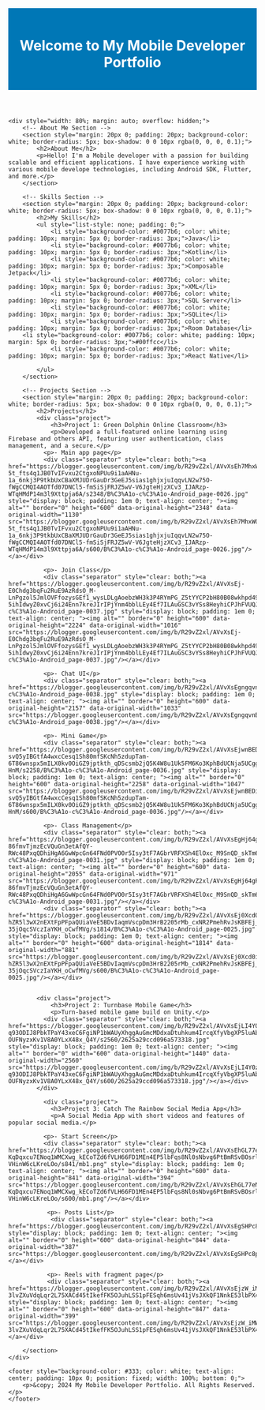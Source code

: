 <body>
    <header style="background-color: #0077b6; color: white; padding: 20px 0; text-align: center;">
        <h1>Welcome to My Mobile Developer Portfolio</h1>
    </header>

    <div style="width: 80%; margin: auto; overflow: hidden;">
        <!-- About Me Section -->
        <section style="margin: 20px 0; padding: 20px; background-color: white; border-radius: 5px; box-shadow: 0 0 10px rgba(0, 0, 0, 0.1);">
            <h2>About Me</h2>
            <p>Hello! I'm a Mobile developer with a passion for building scalable and efficient applications. I have experience working with various mobile develope technologies, including Android SDK, Flutter, and more.</p>
        </section>

        <!-- Skills Section -->
        <section style="margin: 20px 0; padding: 20px; background-color: white; border-radius: 5px; box-shadow: 0 0 10px rgba(0, 0, 0, 0.1);">
            <h2>My Skills</h2>
            <ul style="list-style: none; padding: 0;">
                <li style="background-color: #0077b6; color: white; padding: 10px; margin: 5px 0; border-radius: 3px;">Java</li>
                <li style="background-color: #0077b6; color: white; padding: 10px; margin: 5px 0; border-radius: 3px;">Kotlin</li>
                <li style="background-color: #0077b6; color: white; padding: 10px; margin: 5px 0; border-radius: 3px;">Composable Jetpack</li>
                <li style="background-color: #0077b6; color: white; padding: 10px; margin: 5px 0; border-radius: 3px;">XML</li>
                <li style="background-color: #0077b6; color: white; padding: 10px; margin: 5px 0; border-radius: 3px;">SQL Server</li>
                <li style="background-color: #0077b6; color: white; padding: 10px; margin: 5px 0; border-radius: 3px;">SQLite</li>
                <li style="background-color: #0077b6; color: white; padding: 10px; margin: 5px 0; border-radius: 3px;">Room Database</li>
		<li style="background-color: #0077b6; color: white; padding: 10px; margin: 5px 0; border-radius: 3px;">#00ffcc</li>
                <li style="background-color: #0077b6; color: white; padding: 10px; margin: 5px 0; border-radius: 3px;">React Native</li>

            </ul>
        </section>

        <!-- Projects Section -->
        <section style="margin: 20px 0; padding: 20px; background-color: white; border-radius: 5px; box-shadow: 0 0 10px rgba(0, 0, 0, 0.1);">
            <h2>Projects</h2>
            <div class="project">
                <h3>Project 1: Green Dolphin Online Classroom</h3>
                <p>Developed a full-featured online learning using Firebase and others API, featuring user authentication, class management, and a secure.</p>
              <p>- Main app page</p>
              <div class="separator" style="clear: both;"><a href="https://blogger.googleusercontent.com/img/b/R29vZ2xl/AVvXsEh7MhxW0ymJCNRy-5t_fts4q1JB0TvIFvxu2CtgxoNPUu9i1aAHNu-1a_6nkj3P9tkbUxCBaXMJUDrGauDr3GeEJ5sias1ghjxjuIqqvLN2w75O-fWgCCMQI4AOTfd07DNCl5-fmSiSjFRJZ5wV-V6JgteHjzXCv3_IJARzp-WTqHMdP14m3l9Xttpja6A/s2348/B%C3%A1o-c%C3%A1o-Android_page-0026.jpg" style="display: block; padding: 1em 0; text-align: center; "><img alt="" border="0" height="600" data-original-height="2348" data-original-width="1130" src="https://blogger.googleusercontent.com/img/b/R29vZ2xl/AVvXsEh7MhxW0ymJCNRy-5t_fts4q1JB0TvIFvxu2CtgxoNPUu9i1aAHNu-1a_6nkj3P9tkbUxCBaXMJUDrGauDr3GeEJ5sias1ghjxjuIqqvLN2w75O-fWgCCMQI4AOTfd07DNCl5-fmSiSjFRJZ5wV-V6JgteHjzXCv3_IJARzp-WTqHMdP14m3l9Xttpja6A/s600/B%C3%A1o-c%C3%A1o-Android_page-0026.jpg"/></a></div>
              
              <p>- Join Class</p>
              <div class="separator" style="clear: both;"><a href="https://blogger.googleusercontent.com/img/b/R29vZ2xl/AVvXsEj-E0Chdg3bqFu2RuE9AzRdsO_M-LnPgzol5JmlOVFfozysGEf1_wysLDLgAoebzWH3k3P4RYmPG_Z5tYYCP2bH80B08wkhpd49v-5ihIdwyZ0xvCj6i24Enn7kreJIrIPjYnm4bblLEy4Ef7ILAuGSC3vYSs8HeyhiCPJhFVUQJEZnj2Zi0e4UfhR4Er8/s2224/B%C3%A1o-c%C3%A1o-Android_page-0037.jpg" style="display: block; padding: 1em 0; text-align: center; "><img alt="" border="0" height="600" data-original-height="2224" data-original-width="1016" src="https://blogger.googleusercontent.com/img/b/R29vZ2xl/AVvXsEj-E0Chdg3bqFu2RuE9AzRdsO_M-LnPgzol5JmlOVFfozysGEf1_wysLDLgAoebzWH3k3P4RYmPG_Z5tYYCP2bH80B08wkhpd49v-5ihIdwyZ0xvCj6i24Enn7kreJIrIPjYnm4bblLEy4Ef7ILAuGSC3vYSs8HeyhiCPJhFVUQJEZnj2Zi0e4UfhR4Er8/s600/B%C3%A1o-c%C3%A1o-Android_page-0037.jpg"/></a></div>
              
              <p>- Chat UI</p>
              <div class="separator" style="clear: both;"><a href="https://blogger.googleusercontent.com/img/b/R29vZ2xl/AVvXsEgngqvnBy5MSVscW9lUowSWAqySetAVdCHE5GdnMibZD_x8nSjdJ1fngwchq_Da4pVKeASb1VdY3WTGAM4q_0H2J0Wgq6uwnNd4p659cZuAQesY8pcxeXRrZDy3OiEw1JtgSXM2ljx5wdd_bDo9FWkeWkn7yZ90BohOjNsFMi4g6wP6i2rBdrmjr8a2fLY/s2157/B%C3%A1o-c%C3%A1o-Android_page-0038.jpg" style="display: block; padding: 1em 0; text-align: center; "><img alt="" border="0" height="600" data-original-height="2157" data-original-width="1033" src="https://blogger.googleusercontent.com/img/b/R29vZ2xl/AVvXsEgngqvnBy5MSVscW9lUowSWAqySetAVdCHE5GdnMibZD_x8nSjdJ1fngwchq_Da4pVKeASb1VdY3WTGAM4q_0H2J0Wgq6uwnNd4p659cZuAQesY8pcxeXRrZDy3OiEw1JtgSXM2ljx5wdd_bDo9FWkeWkn7yZ90BohOjNsFMi4g6wP6i2rBdrmjr8a2fLY/s600/B%C3%A1o-c%C3%A1o-Android_page-0038.jpg"/></a></div>
              
              <p>- Mini Game</p>
              <div class="separator" style="clear: both;"><a href="https://blogger.googleusercontent.com/img/b/R29vZ2xl/AVvXsEjwnBEDimzcLKRnRGRS58UUZFRAqUYFMPuwhnZ-svQ5yIBGtfA4wxcCesq1Sh80mfSKcNh5zdupTam-6T86wnspx5mILX0kv0OiGZ9jptkth_qDScsmb2jQ5K4W8u1Uk5FM6Ko3KphBdUCNja5UCggiMZRxYGnvo35jFYDbDR3yIeAH1WweTyTluag-HnM/s2258/B%C3%A1o-c%C3%A1o-Android_page-0036.jpg" style="display: block; padding: 1em 0; text-align: center; "><img alt="" border="0" height="600" data-original-height="2258" data-original-width="1047" src="https://blogger.googleusercontent.com/img/b/R29vZ2xl/AVvXsEjwnBEDimzcLKRnRGRS58UUZFRAqUYFMPuwhnZ-svQ5yIBGtfA4wxcCesq1Sh80mfSKcNh5zdupTam-6T86wnspx5mILX0kv0OiGZ9jptkth_qDScsmb2jQ5K4W8u1Uk5FM6Ko3KphBdUCNja5UCggiMZRxYGnvo35jFYDbDR3yIeAH1WweTyTluag-HnM/s600/B%C3%A1o-c%C3%A1o-Android_page-0036.jpg"/></a></div>
              
              <p>- Class Management</p>
              <div class="separator" style="clear: both;"><a href="https://blogger.googleusercontent.com/img/b/R29vZ2xl/AVvXsEgHj64gPIxZ3DsHAvPi2tRbkuWSnXY9U_LF6VfSCwR60-86fmvTjmzEcVQuGn3etAfQY-RWc48PxqQDhiHgA6GwWpcGn64FNd0PVO0r5Isy3tF7AGbrVRFXSh4ElOxc_M9SnQD_skTm6nOA6KZS5FPPzMuHTakRFPnW2uwEhDuOqfDWoIMxAWu2WLOSfGs/s2055/B%C3%A1o-c%C3%A1o-Android_page-0031.jpg" style="display: block; padding: 1em 0; text-align: center; "><img alt="" border="0" height="600" data-original-height="2055" data-original-width="971" src="https://blogger.googleusercontent.com/img/b/R29vZ2xl/AVvXsEgHj64gPIxZ3DsHAvPi2tRbkuWSnXY9U_LF6VfSCwR60-86fmvTjmzEcVQuGn3etAfQY-RWc48PxqQDhiHgA6GwWpcGn64FNd0PVO0r5Isy3tF7AGbrVRFXSh4ElOxc_M9SnQD_skTm6nOA6KZS5FPPzMuHTakRFPnW2uwEhDuOqfDWoIMxAWu2WLOSfGs/s600/B%C3%A1o-c%C3%A1o-Android_page-0031.jpg"/></a></div>
              <div class="separator" style="clear: both;"><a href="https://blogger.googleusercontent.com/img/b/R29vZ2xl/AVvXsEj0Xcd0i9XLf0nV9Bxv64EciW6gU1Obzjn_tlBX_weTTGXydPh6KabwO63YYWsEPrOGbm8XCvw1hKjU95902cWXZ-hZR5l3wX2nEXtFpPFpaQUiaVeE5BDvIaqmVscpDm3HrB2205rMb_cxNR2PmehRvJsKBFEj_BoJJeT-35jOqcSVczIaYKH_oCwfMVg/s1814/B%C3%A1o-c%C3%A1o-Android_page-0025.jpg" style="display: block; padding: 1em 0; text-align: center; "><img alt="" border="0" height="600" data-original-height="1814" data-original-width="881" src="https://blogger.googleusercontent.com/img/b/R29vZ2xl/AVvXsEj0Xcd0i9XLf0nV9Bxv64EciW6gU1Obzjn_tlBX_weTTGXydPh6KabwO63YYWsEPrOGbm8XCvw1hKjU95902cWXZ-hZR5l3wX2nEXtFpPFpaQUiaVeE5BDvIaqmVscpDm3HrB2205rMb_cxNR2PmehRvJsKBFEj_BoJJeT-35jOqcSVczIaYKH_oCwfMVg/s600/B%C3%A1o-c%C3%A1o-Android_page-0025.jpg"/></a></div>
              
            
            <div class="project">
                <h3>Project 2: Turnbase Mobile Game</h3>
                <p>Turn-based mobile game build on Unity.</p>
              <div class="separator" style="clear: both;"><a href="https://blogger.googleusercontent.com/img/b/R29vZ2xl/AVvXsEjLI4Y0z7sSyCX4sBHSmVZVTmDKDaUEIz0Nl5xad6iB_E270jI-q93ODIJ8PbkTPaY43xeC6FgiNP1bWAUyXhggAuGmcMDdxaDtuhkum4IrcqXfyVbgXP5luAb5JC2lf3Lxgk41kijpQesEGHISwNJMWcxUHpvIkbohm-OUFNyzxKv1V8A0YLxX48x_Q4Y/s2560/2625a29ccd096a573318.jpg" style="display: block; padding: 1em 0; text-align: center; "><img alt="" border="0" width="600" data-original-height="1440" data-original-width="2560" src="https://blogger.googleusercontent.com/img/b/R29vZ2xl/AVvXsEjLI4Y0z7sSyCX4sBHSmVZVTmDKDaUEIz0Nl5xad6iB_E270jI-q93ODIJ8PbkTPaY43xeC6FgiNP1bWAUyXhggAuGmcMDdxaDtuhkum4IrcqXfyVbgXP5luAb5JC2lf3Lxgk41kijpQesEGHISwNJMWcxUHpvIkbohm-OUFNyzxKv1V8A0YLxX48x_Q4Y/s600/2625a29ccd096a573318.jpg"/></a></div>
            </div>
              
              <div class="project">
                <h3>Project 3: Catch The Rainbow Social Media App</h3>
                <p>A Social Media App with short videos and features of popular social media.</p>
                
              <p>- Start Screen</p>
              <div class="separator" style="clear: both;"><a href="https://blogger.googleusercontent.com/img/b/R29vZ2xl/AVvXsEhGL77eNUB-KqDqxcu7ENoq1WMCXwg_kECoTZd6fVLH66FD1MEn4EP5lbFqs8Nl0sNbvg6PtBmRSvBOsrl_gep6nXsNu54gRASxpJqVBGnombturW6pHReRBFLNyBa54C64iGQs2gjd9kbD20PBNMUIeQBkmjk_76Vfz5Wlv6QotZLE-VHinW6cLKreLOo/s841/mb1.png" style="display: block; padding: 1em 0; text-align: center; "><img alt="" border="0" height="600" data-original-height="841" data-original-width="394" src="https://blogger.googleusercontent.com/img/b/R29vZ2xl/AVvXsEhGL77eNUB-KqDqxcu7ENoq1WMCXwg_kECoTZd6fVLH66FD1MEn4EP5lbFqs8Nl0sNbvg6PtBmRSvBOsrl_gep6nXsNu54gRASxpJqVBGnombturW6pHReRBFLNyBa54C64iGQs2gjd9kbD20PBNMUIeQBkmjk_76Vfz5Wlv6QotZLE-VHinW6cLKreLOo/s600/mb1.png"/></a></div>
               
               <p>- Posts List</p>
				<div class="separator" style="clear: both;"><a href="https://blogger.googleusercontent.com/img/b/R29vZ2xl/AVvXsEgSHPc8pH8FNZY7hyphenhyphen3oNdgEfw9xFYccMxZmfQZjmA0dtCxavOMadPcAs3D2Ho9au7txMwnmNn2n3BjVpZ5pKJxJ6S0R2FKBUe4IGEaoak7tvJDgWrffbUbtiXdSauliLZwAOI1e725QLwB0HjzDwCtZjzs8asb_kAFcehYw54du_ihfFukmyW4Qn7uBtR8/s844/mb2.png" style="display: block; padding: 1em 0; text-align: center; "><img alt="" border="0" height="600" data-original-height="844" data-original-width="387" src="https://blogger.googleusercontent.com/img/b/R29vZ2xl/AVvXsEgSHPc8pH8FNZY7hyphenhyphen3oNdgEfw9xFYccMxZmfQZjmA0dtCxavOMadPcAs3D2Ho9au7txMwnmNn2n3BjVpZ5pKJxJ6S0R2FKBUe4IGEaoak7tvJDgWrffbUbtiXdSauliLZwAOI1e725QLwB0HjzDwCtZjzs8asb_kAFcehYw54du_ihfFukmyW4Qn7uBtR8/s600/mb2.png"/></a></div>
                
               <p>- Reels with fragment page</p>
               <div class="separator" style="clear: both;"><a href="https://blogger.googleusercontent.com/img/b/R29vZ2xl/AVvXsEjzW_iMWm8RfT6XOghKIM4EDlEC1N87_PWKSLFp5Weu3LFwStZjuE2FaZLOotJtzMBFidnma391UGxYIsB-3lvZXuVdqLqr2L75XACd45tIkefFK5OJuhLSS1pFESqh6msUv41jVsJXkQF1NnkE53lbPX4Av8jBvsiCfLDS70dKzvOD9AWXAcACXnka_Jo/s847/mb3.png" style="display: block; padding: 1em 0; text-align: center; "><img alt="" border="0" height="600" data-original-height="847" data-original-width="399" src="https://blogger.googleusercontent.com/img/b/R29vZ2xl/AVvXsEjzW_iMWm8RfT6XOghKIM4EDlEC1N87_PWKSLFp5Weu3LFwStZjuE2FaZLOotJtzMBFidnma391UGxYIsB-3lvZXuVdqLqr2L75XACd45tIkefFK5OJuhLSS1pFESqh6msUv41jVsJXkQF1NnkE53lbPX4Av8jBvsiCfLDS70dKzvOD9AWXAcACXnka_Jo/s600/mb3.png"/></a></div>

        </section>
    </div>

    <footer style="background-color: #333; color: white; text-align: center; padding: 10px 0; position: fixed; width: 100%; bottom: 0;">
        <p>&copy; 2024 My Mobile Developer Portfolio. All Rights Reserved.</p>
    </footer>
</body>

